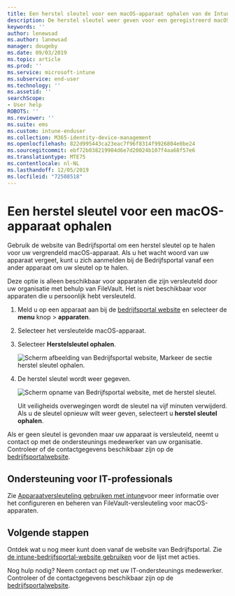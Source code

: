 ```yaml
---
title: Een herstel sleutel voor een macOS-apparaat ophalen van de Intune-bedrijfsportal-website
description: De herstel sleutel weer geven voor een geregistreerd macOS-apparaat dat wordt beheerd.
keywords: ''
author: lenewsad
ms.author: lanewsad
manager: dougeby
ms.date: 09/03/2019
ms.topic: article
ms.prod: ''
ms.service: microsoft-intune
ms.subservice: end-user
ms.technology: ''
ms.assetid: ''
searchScope:
- User help
ROBOTS: ''
ms.reviewer: ''
ms.suite: ems
ms.custom: intune-enduser
ms.collection: M365-identity-device-management
ms.openlocfilehash: 822d995443ca23eac7f96f8314f9926804e0be24
ms.sourcegitcommit: ebf72b038219904d6e7d20024b107f4aa68f57e6
ms.translationtype: MTE75
ms.contentlocale: nl-NL
ms.lasthandoff: 12/05/2019
ms.locfileid: "72508518"
---
```

# <a name="get-a-recovery-key-for-a-macos-device"></a>Een herstel sleutel voor een macOS-apparaat ophalen

Gebruik de website van Bedrijfsportal om een herstel sleutel op te halen voor uw vergrendeld macOS-apparaat. Als u het wacht woord van uw apparaat vergeet, kunt u zich aanmelden bij de Bedrijfsportal vanaf een ander apparaat om uw sleutel op te halen.  

Deze optie is alleen beschikbaar voor apparaten die zijn versleuteld door uw organisatie met behulp van FileVault. Het is niet beschikbaar voor apparaten die u persoonlijk hebt versleuteld.

1. Meld u op een apparaat aan bij de [bedrijfsportal website](https://portal.manage.microsoft.com) en selecteer de **menu** knop > **apparaten**.  
2. Selecteer het versleutelde macOS-apparaat.  
3. Selecteer **Herstelsleutel ophalen**.  

    ![Scherm afbeelding van Bedrijfsportal website, Markeer de sectie herstel sleutel ophalen.](./media/1907-recovery2-cpweb-intune.PNG)  

4. De herstel sleutel wordt weer gegeven.

    ![Scherm opname van Bedrijfsportal website, met de herstel sleutel.](./media/1907-recovery-cpweb-intune.PNG)  

    Uit veiligheids overwegingen wordt de sleutel na vijf minuten verwijderd. Als u de sleutel opnieuw wilt weer geven, selecteert u **herstel sleutel ophalen**.

Als er geen sleutel is gevonden maar uw apparaat is versleuteld, neemt u contact op met de ondersteunings medewerker van uw organisatie. Controleer of de contactgegevens beschikbaar zijn op de [bedrijfsportalwebsite](https://go.microsoft.com/fwlink/?linkid=2010980).  

## <a name="it-pro-support"></a>Ondersteuning voor IT-professionals

Zie [Apparaatversleuteling gebruiken met intune](/intune/protect/encrypt-devices)voor meer informatie over het configureren en beheren van FileVault-versleuteling voor macOS-apparaten.

## <a name="next-steps"></a>Volgende stappen

Ontdek wat u nog meer kunt doen vanaf de website van Bedrijfsportal. Zie [de intune-bedrijfsportal-website gebruiken](using-the-intune-company-portal-website.md) voor de lijst met acties.  

Nog hulp nodig? Neem contact op met uw IT-ondersteunings medewerker. Controleer of de contactgegevens beschikbaar zijn op de [bedrijfsportalwebsite](https://go.microsoft.com/fwlink/?linkid=2010980).  
